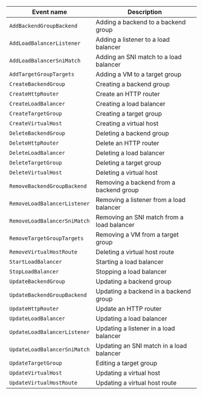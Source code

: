 | Event name | Description |
--- | ---
| `AddBackendGroupBackend` | Adding a backend to a backend group |
| `AddLoadBalancerListener` | Adding a listener to a load balancer |
| `AddLoadBalancerSniMatch` | Adding an SNI match to a load balancer |
| `AddTargetGroupTargets` | Adding a VM to a target group |
| `CreateBackendGroup` | Creating a backend group |
| `CreateHttpRouter` | Create an HTTP router |
| `CreateLoadBalancer` | Creating a load balancer |
| `CreateTargetGroup` | Creating a target group |
| `CreateVirtualHost` | Creating a virtual host |
| `DeleteBackendGroup` | Deleting a backend group |
| `DeleteHttpRouter` | Delete an HTTP router |
| `DeleteLoadBalancer` | Deleting a load balancer |
| `DeleteTargetGroup` | Deleting a target group |
| `DeleteVirtualHost` | Deleting a virtual host |
| `RemoveBackendGroupBackend` | Removing a backend from a backend group |
| `RemoveLoadBalancerListener` | Removing a listener from a load balancer |
| `RemoveLoadBalancerSniMatch` | Removing an SNI match from a load balancer |
| `RemoveTargetGroupTargets` | Removing a VM from a target group |
| `RemoveVirtualHostRoute` | Deleting a virtual host route |
| `StartLoadBalancer` | Starting a load balancer |
| `StopLoadBalancer` | Stopping a load balancer |
| `UpdateBackendGroup` | Updating a backend group |
| `UpdateBackendGroupBackend` | Updating a backend in a backend group |
| `UpdateHttpRouter` | Update an HTTP router |
| `UpdateLoadBalancer` | Updating a load balancer |
| `UpdateLoadBalancerListener` | Updating a listener in a load balancer |
| `UpdateLoadBalancerSniMatch` | Updating an SNI match in a load balancer |
| `UpdateTargetGroup` | Editing a target group |
| `UpdateVirtualHost` | Updating a virtual host |
| `UpdateVirtualHostRoute` | Updating a virtual host route |
